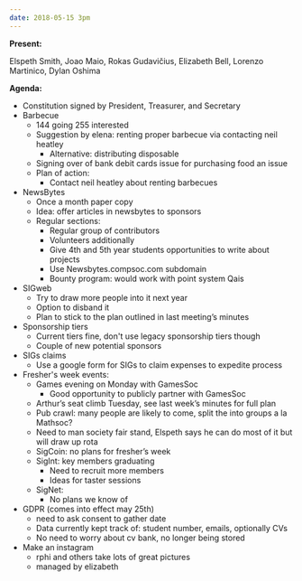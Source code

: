 ```yaml
---
date: 2018-05-15 3pm
---
```


**Present:**

Elspeth Smith, Joao Maio, Rokas Gudavičius, Elizabeth Bell, Lorenzo Martinico, Dylan Oshima

**Agenda:**

- Constitution signed by President, Treasurer, and Secretary
- Barbecue
  - 144 going 255 interested
  - Suggestion by elena: renting proper barbecue via contacting neil heatley
    - Alternative: distributing disposable
  - Signing over of bank debit cards issue for purchasing food an issue
  - Plan of action:
    - Contact neil heatley about renting barbecues
- NewsBytes
  - Once a month paper copy
  - Idea: offer articles in newsbytes to sponsors
  - Regular sections:
    - Regular group of contributors
    - Volunteers additionally
    - Give 4th and 5th year students opportunities to write about projects
    - Use Newsbytes.compsoc.com subdomain
    - Bounty program: would work with point system Qais
- SIGweb
  - Try to draw more people into it next year
  - Option to disband it
  - Plan to stick to the plan outlined in last meeting’s minutes
- Sponsorship tiers
  - Current tiers fine, don't use legacy sponsorship tiers though
  - Couple of new potential sponsors
- SIGs claims
  - Use a google form for SIGs to claim expenses to expedite process
- Fresher's week events:
  - Games evening on Monday with GamesSoc
    - Good opportunity to publicly partner with GamesSoc
  - Arthur’s seat climb Tuesday, see last week’s minutes for full plan
  - Pub crawl: many people are likely to come, split the into groups a la Mathsoc?
  - Need to man society fair stand, Elspeth says he can do most of it but will draw up rota
  - SigCoin: no plans for fresher’s week
  - SigInt: key members graduating
    - Need to recruit more members
    - Ideas for taster sessions
  - SigNet:
    - No plans we know of
- GDPR (comes into effect may 25th)
  - need to ask consent to gather date
  - Data currently kept track of: student number, emails, optionally CVs
  - No need to worry about cv bank, no longer being stored
- Make an instagram
  - rphi and others take lots of great pictures
  - managed by elizabeth
